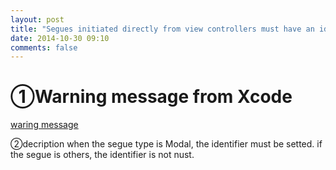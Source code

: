 ```yaml
---
layout: post
title: "Segues initiated directly from view controllers must have an identifier"
date: 2014-10-30 09:10
comments: false
---
```


①Warning message from Xcode
============

[waring message]({{site.baseurl}}/images/2014-10-30-Segues-must-be-have-identifier.jpg)

②decription
when the segue type is Modal, the identifier must be setted. if the segue is others, the identifier is not nust.
